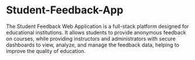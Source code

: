 # Student-Feedback-App
The Student Feedback Web Application is a full-stack platform designed for educational institutions. It allows students to provide anonymous feedback on courses, while providing instructors and administrators with secure dashboards to view, analyze, and manage the feedback data, helping to improve the quality of education.
